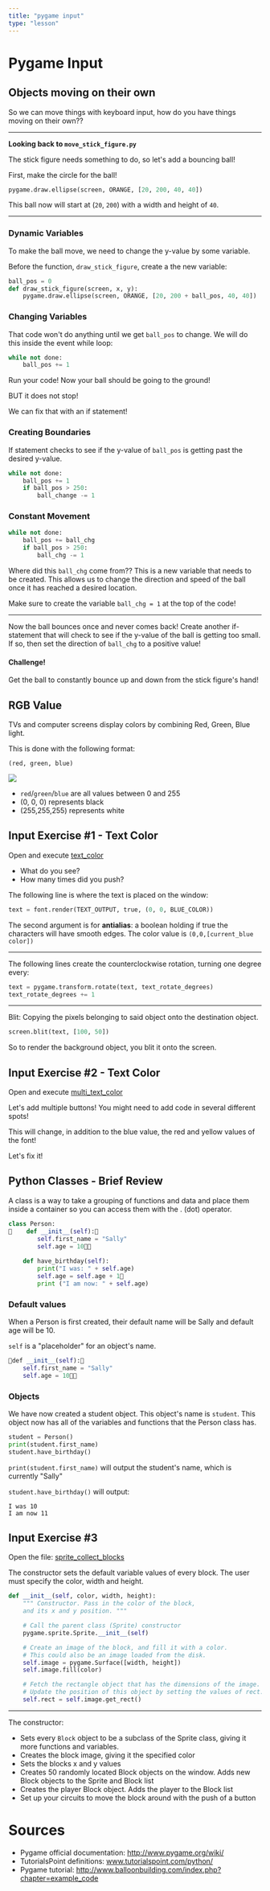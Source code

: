 ```yaml
---
title: "pygame input"
type: "lesson"
---
```


# Pygame Input

## Objects moving on their own

So we can move things with keyboard input, how do you have things moving on their own??

---

**Looking back to `move_stick_figure.py`**

The stick figure needs something to do, so let's add a bouncing ball!

First, make the circle for the ball!

```python
pygame.draw.ellipse(screen, ORANGE, [20, 200, 40, 40])
```

This ball now will start at (`20`, `200`) with a width and height of `40`.

---

### Dynamic Variables

To make the ball move, we need to change the y-value by some variable.

Before the function, `draw_stick_figure`, create a the new variable:

```python
ball_pos = 0
def draw_stick_figure(screen, x, y):
    pygame.draw.ellipse(screen, ORANGE, [20, 200 + ball_pos, 40, 40])
```

### Changing Variables

That code won't do anything until we get `ball_pos` to change. We will do this inside the event while loop:

```python
while not done:
	ball_pos += 1
```

Run your code! Now your ball should be going to the ground!

BUT it does not stop!

We can fix that with an if statement!

### Creating Boundaries

If statement checks to see if the y-value of `ball_pos` is getting past the desired y-value.

```python
while not done:
	ball_pos += 1
	if ball_pos > 250:
		ball_change -= 1
```

### Constant Movement

```python
while not done:
	ball_pos += ball_chg
	if ball_pos > 250:
		ball_chg -= 1
```

Where did this `ball_chg` come from?? This is a new variable that needs to be created. This allows us to change the direction and speed of the ball once it has reached a desired location.

Make sure to create the variable `ball_chg = 1` at the top of the code!

---

Now the ball bounces once and never comes back! Create another if-statement that will check to see if the y-value of the ball is getting too small. If so, then set the direction of `ball_chg` to a positive value!

#### Challenge!

Get the ball to constantly bounce up and down from the stick figure's hand!

## RGB Value

TVs and computer screens display colors by combining Red, Green, Blue light.

This is done with the following format:

`(red, green, blue)`

![](../images/pygame/rgb.png)

* `red`/`green`/`blue` are all values between 0 and 255
* (0, 0, 0) represents black
* (255,255,255) represents white

## Input Exercise #1 - Text Color

Open and execute [text_color](../programs/pygame-input/text_color.py)

* What do you see?
* How many times did you push?

The following line is where the text is placed on the window:

```python
text = font.render(TEXT_OUTPUT, true, (0, 0, BLUE_COLOR))
```

The second argument is for **antialias**: a boolean holding if true the characters will have smooth edges.
The color value is `(0,0,[current_blue color])`

---

The following lines create the counterclockwise rotation, turning one degree every:

```python
text = pygame.transform.rotate(text, text_rotate_degrees)
text_rotate_degrees += 1
```

---

Blit: Copying the pixels belonging to said object onto the destination object. 

```python
screen.blit(text, [100, 50])
```

So to render the background object, you blit it onto the screen.

## Input Exercise #2 - Text Color

Open and execute [multi_text_color](../programs/pygame-input/multi_text_color.py)

Let's add multiple buttons! You might need to add code in several different spots! 

This will change, in addition to the blue value, the red and yellow values of the font!

Let's fix it!


## Python Classes - Brief Review

A class is a way to take a grouping of functions and data and place them inside a container so you can access them with the . (dot) operator.

```python
class Person:
    def __init__(self):        
		self.first_name = "Sally"
    	self.age = 10
		
	def have_birthday(self):
		print("I was: " + self.age)
		self.age = self.age + 1    
		print ("I am now: " + self.age)
```


### Default values

When a Person is first created, their default name will be Sally and default age will be 10.

`self` is a "placeholder" for an object's name.

```python
def __init__(self):        
	self.first_name = "Sally"
	self.age = 10
```




### Objects

We have now created a student object. This object's name is `student`.
This object now has all of the variables and functions that the Person class has.

```python
student = Person()
print(student.first_name)
student.have_birthday()
```

`print(student.first_name)` will output the student's name, which is currently "Sally"

`student.have_birthday()` will output:
```
I was 10
I am now 11
```

## Input Exercise #3

Open the file: [sprite_collect_blocks](../programs/pygame-input/sprite_collect_blocks.py)

The constructor sets the default variable values of every block.
The user must specify the color, width and height.

```python
def __init__(self, color, width, height):
	""" Constructor. Pass in the color of the block,
	and its x and y position. """

	# Call the parent class (Sprite) constructor
	pygame.sprite.Sprite.__init__(self)

	# Create an image of the block, and fill it with a color.
	# This could also be an image loaded from the disk.
	self.image = pygame.Surface([width, height])
	self.image.fill(color)

	# Fetch the rectangle object that has the dimensions of the image.
	# Update the position of this object by setting the values of rect.x and rect.y
	self.rect = self.image.get_rect()
```

---

The constructor:

* Sets every `Block` object to be a subclass of the Sprite class, giving it more functions and variables.
* Creates the block image, giving it the specified color
* Sets the blocks x and y values
* Creates 50 randomly located Block objects on the window. Adds new Block objects to the Sprite and Block list
* Creates the player Block object. Adds the player to the Block list
* Set up your circuits to move the block around with the push of a button


# Sources

* Pygame official documentation: http://www.pygame.org/wiki/
* TutorialsPoint definitions: www.tutorialspoint.com/python/
* Pygame tutorial: http://www.balloonbuilding.com/index.php?chapter=example_code
